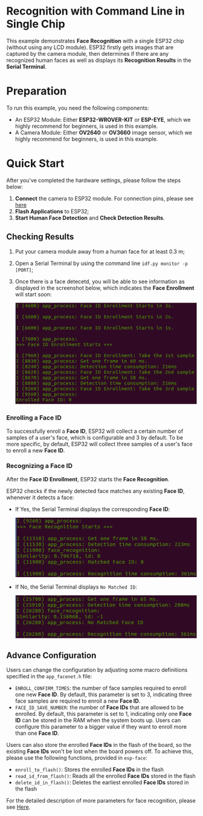 # Recognition with Command Line in Single Chip

This example demonstrates **Face Recognition** with a single ESP32 chip (without using any LCD module). ESP32 firstly gets images that are captured by the camera module, then determines if there are any recognized human faces as well as displays its **Recognition Results** in the **Serial Terminal**.

# Preparation

To run this example, you need the following components:

* An ESP32 Module: Either **ESP32-WROVER-KIT** or **ESP-EYE**, which we highly recommend for beginners, is used in this example.
* A Camera Module: Either **OV2640** or **OV3660** image sensor, which we highly recommend for beginners, is used in this example.

# Quick Start

After you've completed the hardware settings, please follow the steps below:

1. **Connect** the camera to ESP32 module. For connection pins, please see [here](../../../docs/en/Camera_connections.md)
2. **Flash Applications** to ESP32;
3. **Start Human Face Detection** and **Check Detection Results**.

## Checking Results

1. Put your camera module away from a human face for at least 0.3 m;
2. Open a Serial Terminal by using the command line `idf.py monitor -p [PORT]`;
3. Once there is a face detecetd, you will be able to see information as displayed in the screenshot below, which indicates the **Face Enrollment** will start soon:

	![login_delay2](../../../img/enrollment.png)

### Enrolling a Face ID

To successfully enroll a **Face ID**, ESP32 will collect a certain number of samples of a user's face, which is configurable and 3 by default. To be more specific, by default, ESP32 will collect three samples of a user's face to enroll a new **Face ID**.

### Recognizing a Face ID

After the **Face ID Enrollment**, ESP32 starts the **Face Recognition**.

ESP32 checks if the newly detected face matches any existing **Face ID**, whenever it detects a face:

* If Yes, the Serial Terminal displays the corresponding **Face ID**:

	![recognition_matched](../../../img/recognized.png)

* If No, the Serial Terminal displays `No Matched ID`:

	![recognition_no_matched](../../../img/no_matched.png)


## Advance Configuration

Users can change the configuration by adjusting some macro definitions specified in the `app_facenet.h` file:

- `ENROLL_CONFIRM_TIMES`: the number of face samples required to enroll one new **Face ID**. By default, this parameter is set to 3, indicating three face samples are required to enroll a new **Face ID**.
- `FACE_ID_SAVE_NUMBER`: the number of **Face IDs** that are allowed to be enrolled. By default, this parameter is set to 1, indicating only one **Face ID** can be stored in the RAM when the system boots up. Users can configure this parameter to a bigger value if they want to enroll more than one **Face ID**. 

Users can also store the enrolled **Face IDs** in the flash of the board, so the existing **Face IDs** won't be lost when the board powers off. To achieve this, please use the following functions, provided in `esp-face`:

- `enroll_to_flash()`: Stores the enrolled **Face IDs** in the flash
- `read_id_from_flash()`: Reads all the enrolled **Face IDs** stored in the flash
- `delete_id_in_flash()`: Deletes the earliest enrolled **Face IDs** stored in the flash

For the detailed description of more parameters for face recognition, please see [Here](https://github.com/espressif/esp-face/tree/master/face_recognition).
